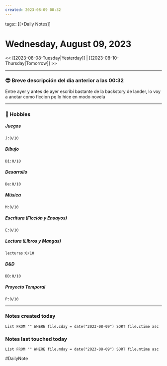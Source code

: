 ```yaml
---
created: 2023-08-09 00:32
---
```

tags:: [[+Daily Notes]]

# Wednesday, August 09, 2023

<< [[2023-08-08-Tuesday|Yesterday]] | [[2023-08-10-Thursday|Tomorrow]] >>

 - - -
### 😎 Breve descripción del día anterior a las 00:32

Entre ayer y antes de ayer escribí bastante de la backstory de lander, lo voy a anotar como ficcion pq lo hice en modo novela

---
### 🧠 Hobbies

##### Juegos
```text-progress-bar
J:0/10
```

##### Dibujo
```text-progress-bar
Di:0/10
```

##### Desarrollo
```text-progress-bar
De:0/10
```

##### Música
```text-progress-bar
M:0/10
```

##### Escritura (Ficción y Ensayos)
```text-progress-bar
E:0/10
```

##### Lectura (Libros y Mangas)
```text-progress-bar
lecturas:0/10
```

##### D&D
```text-progress-bar
DD:0/10
```

##### Proyecto Temporal
```text-progress-bar
P:0/10
```

---
### Notes created today
```dataview
List FROM "" WHERE file.cday = date("2023-08-09") SORT file.ctime asc
```

### Notes last touched today
```dataview
List FROM "" WHERE file.mday = date("2023-08-09") SORT file.mtime asc
```


#DailyNote